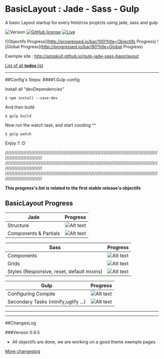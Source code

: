 # BasicLayout : Jade - Sass - Gulp
A basic Layout startup for every html/css projects using jade, sass and gulp

![Version](https://img.shields.io/badge/BasicLayout-v0.9.5-green.svg)
[![GitHub license](https://img.shields.io/github/license/mashape/apistatus.svg)]()
[![Live](https://img.shields.io/badge/Live-exemple-lightgrey.svg)](http://azgskull.github.io/gulp-jade-sass-basiclayout)


![Objectifs Progress](http://progressed.io/bar/100?title=Objectifs Progress)
![Global Progress](http://progressed.io/bar/80?title=Global Progress)


Exemple site :
http://azgskull.github.io/gulp-jade-sass-basiclayout

[List of all **todos** list](notes/todo.md)

___

##Config's Steps:
####1.Gulp config

Install all "devDependencies"
```
$ npm install --save-dev
```

And then build
```
$ gulp build
```

Now run the watch task, and start cooding ^^
```
$ gulp watch
```
Enjoy !! :D


///////////////////////////////////////////////////////////////////////////////////////////////////////////////////////////
///////////////////////////////////////////////////////////////////////////////////////////////////////////////////////////
///////////////////////////////////////////////////////////////////////////////////////////////////////////////////////////

**This progress's list is related to the first stable release's objectifs**

## BasicLayout Progress
|   Jade                          |   Progress                                            |
| --------------------------------|:-----------------------------------------------------:|
| Structure                       |   ![Alt text](http://progressed.io/bar/100?title=done) |
| Components  & Partials          |   ![Alt text](http://progressed.io/bar/100?title=done) |

|  Sass                                           |  Progress                                             |
| ------------------------------------------------|:-----------------------------------------------------:|
| Components                                      |   ![Alt text](http://progressed.io/bar/100?title=done) |
| Grids                                           |   ![Alt text](http://progressed.io/bar/100?title=done)|
| Styles (Responsive, reset, default mixins)      |   ![Alt text](http://progressed.io/bar/100?title=done) |

|  Gulp                                           |  Progress                                             |
| ------------------------------------------------|:-----------------------------------------------------:|
| Configuring Compile                             |   ![Alt text](http://progressed.io/bar/100?title=done) |
| Secondary Tasks (minify,uglify ...)             |   ![Alt text](http://progressed.io/bar/100?title=done)|




_____________
_____________
##ChangesLog

###Version 0.9.5
* All objectifs are done, we are working on a good theme exemple pages

[More changeslog](notes/changeslog.md)
